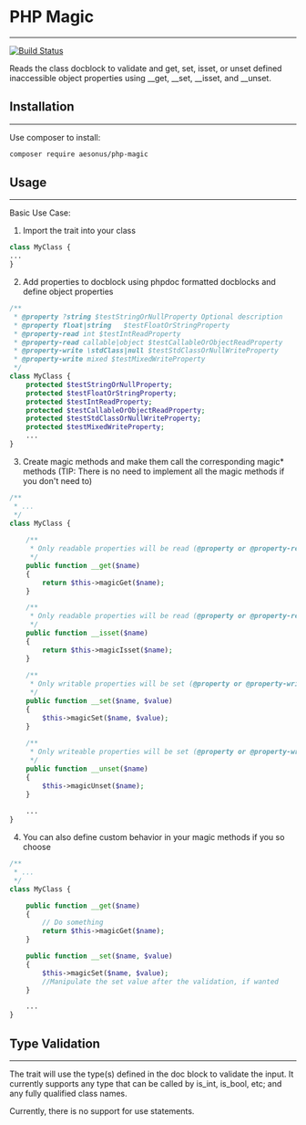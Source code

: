 # PHP Magic

------------

[![Build Status](https://travis-ci.org/Aesonus/php-magic.svg?branch=master)](https://travis-ci.org/Aesonus/php-magic)

Reads the class docblock to validate and get, set, isset, or unset defined inaccessible object properties 
using  __get, __set, __isset, and __unset.

## Installation

------------

Use composer to install:

```bash
composer require aesonus/php-magic
```

## Usage

------------

Basic Use Case:

1. Import the trait into your class

```php
class MyClass {
...
}
```

2. Add properties to docblock using phpdoc formatted docblocks and define object properties

```php
/**
 * @property ?string $testStringOrNullProperty Optional description
 * @property float|string   $testFloatOrStringProperty
 * @property-read int $testIntReadProperty
 * @property-read callable|object $testCallableOrObjectReadProperty
 * @property-write \stdClass|null $testStdClassOrNullWriteProperty
 * @property-write mixed $testMixedWriteProperty
 */
class MyClass {
    protected $testStringOrNullProperty;
    protected $testFloatOrStringProperty;
    protected $testIntReadProperty;
    protected $testCallableOrObjectReadProperty;
    protected $testStdClassOrNullWriteProperty;
    protected $testMixedWriteProperty;
    ...
}
```

3. Create magic methods and make them call the corresponding magic* methods (TIP: There is
no need to implement all the magic methods if you don't need to)

```php
/**
 * ...
 */
class MyClass {
    
    /**
     * Only readable properties will be read (@property or @property-read)
     */
    public function __get($name)
    {
        return $this->magicGet($name);
    }

    /**
     * Only readable properties will be read (@property or @property-read)
     */
    public function __isset($name)
    {
        return $this->magicIsset($name);
    }
    
    /**
     * Only writable properties will be set (@property or @property-write)
     */
    public function __set($name, $value)
    {
        $this->magicSet($name, $value);
    }
    
    /**
     * Only writeable properties will be set (@property or @property-write)
     */
    public function __unset($name)
    {
        $this->magicUnset($name);
    }
    
    ...
}
```

4. You can also define custom behavior in your magic methods if you so choose

```php
/**
 * ...
 */
class MyClass {

    public function __get($name)
    {
        // Do something
        return $this->magicGet($name);
    }

    public function __set($name, $value)
    {
        $this->magicSet($name, $value);
        //Manipulate the set value after the validation, if wanted
    }

    ...
}
```

## Type Validation

---------------

The trait will use the type(s) defined in the doc block to validate the input. It currently
supports any type that can be called by is_int, is_bool, etc; and any fully qualified class
names.

Currently, there is no support for use statements.